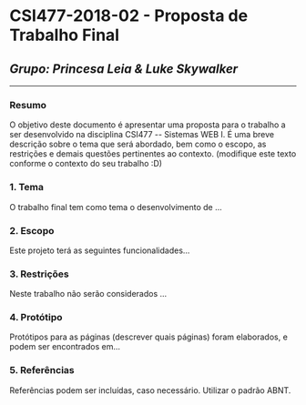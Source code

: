 # **CSI477-2018-02 - Proposta de Trabalho Final**
## *Grupo: Princesa Leia & Luke Skywalker*

--------------

<!-- Descrever um resumo sobre o trabalho. -->

### Resumo
O objetivo deste documento é apresentar uma proposta para o trabalho a ser desenvolvido na disciplina CSI477 -- Sistemas WEB I. É uma breve descrição sobre o tema que será abordado, bem como o escopo, as restrições e demais questões pertinentes ao contexto. (modifique este texto conforme o contexto do seu trabalho :D)

<!-- Apresentar o tema. -->
### 1. Tema

  O trabalho final tem como tema o desenvolvimento de ...

<!-- Descrever e limitar o escopo da aplicação. -->
### 2. Escopo

  Este projeto terá as seguintes funcionalidades...

<!-- Apresentar restrições de funcionalidades e de escopo. -->
### 3. Restrições

  Neste trabalho não serão considerados ...

<!-- Construir alguns protótipos para a aplicação, disponibilizá-los no Github e descrever o que foi considerado. //-->
### 4. Protótipo
  Protótipos para as páginas (descrever quais páginas) foram elaborados, e podem ser encontrados em...

### 5. Referências
Referências podem ser incluídas, caso necessário. Utilizar o padrão ABNT.
